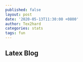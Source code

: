 ```yaml
---
published: false
layout: post
date: '2020-05-13T11:30:00 +0800'
author: Tex2hard
categories: stats
tags: fun
---
```

## Latex Blog ##
